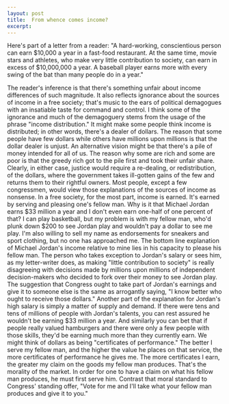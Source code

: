 ```yaml
---
layout: post
title:  From whence comes income?
excerpt:
---
```












Here's part of a letter from a reader: "A hard-working, conscientious person can earn $10,000 a year in a fast-food restaurant. At the same time, movie stars and athletes, who make very little contribution to society, can earn in excess of $10,000,000 a year. A baseball player earns more with every swing of the bat than many people do in a year."

The reader's inference is that there's something unfair about income differences of such magnitude. It also reflects ignorance about the sources of income in a free society; that's music to the ears of political demagogues with an insatiable taste for command and control.
I think some of the ignorance and much of the demagoguery stems from the usage of the phrase "income distribution." It might make some people think income is distributed; in other words, there's a dealer of dollars. The reason that some people have few dollars while others have millions upon millions is that the dollar dealer is unjust.
An alternative vision might be that there's a pile of money intended for all of us. The reason why some are rich and some are poor is that the greedy rich got to the pile first and took their unfair share. Clearly, in either case, justice would require a re-dealing, or redistribution, of the dollars, where the government takes ill-gotten gains of the few and returns them to their rightful owners.
Most people, except a few congressmen, would view those explanations of the sources of income as nonsense. In a free society, for the most part, income is earned. It's earned by serving and pleasing one's fellow man.
Why is it that Michael Jordan earns $33 million a year and I don't even earn one-half of one percent of that? I can play basketball, but my problem is with my fellow man, who'd plunk down $200 to see Jordan play and wouldn't pay a dollar to see me play. I'm also willing to sell my name as endorsements for sneakers and sport clothing, but no one has approached me.
The bottom line explanation of Michael Jordan's income relative to mine lies in his capacity to please his fellow man. The person who takes exception to Jordan's salary or sees him, as my letter-writer does, as making "little contribution to society" is really disagreeing with decisions made by millions upon millions of independent decision-makers who decided to fork over their money to see Jordan play. The suggestion that Congress ought to take part of Jordan's earnings and give it to someone else is the same as arrogantly saying, "I know better who ought to receive those dollars."
Another part of the explanation for Jordan's high salary is simply a matter of supply and demand. If there were tens and tens of millions of people with Jordan's talents, you can rest assured he wouldn't be earning $33 million a year. And similarly you can bet that if people really valued hamburgers and there were only a few people with those skills, they'd be earning much more than they currently earn.
We might think of dollars as being "certificates of performance." The better I serve my fellow man, and the higher the value he places on that service, the more certificates of performance he gives me. The more certificates I earn, the greater my claim on the goods my fellow man produces. That's the morality of the market. In order for one to have a claim on what his fellow man produces, he must first serve him. Contrast that moral standard to Congress' standing offer, "Vote for me and I'll take what your fellow man produces and give it to you."


